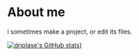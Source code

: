 # About me
i sometimes make a project, or edit its files.
<!-- **``Kv3jZCp``** -->

[![driplase's GitHub stats](https://github-readme-stats.vercel.app/api?username=driplase&theme=algolia&show_icons=true))](https://github.com/anuraghazra/github-readme-stats)
